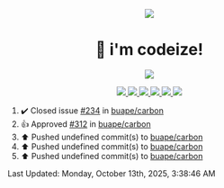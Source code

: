 <p align="center">
    <img src="https://avatars.githubusercontent.com/u/63158950?s=400&u=dd76c829ae30921e131dcbe7c830dc368e2d6e8a&v=4" />
</p>

<h1 align="center">
    👋 i'm codeize!
</h1>

<p align="center">
  <a href="https://skillicons.dev">
    <img align="center" src="https://skillicons.dev/icons?i=discord,bots,ts,nodejs,mysql,postgresql,react,nextjs,tailwindcss" />
  </a>
</p>

<p align="center">
  <a href="https://discord.com/users/668423998777982997">
    <img src="https://nocache.advaith.workers.dev?url=https://img.shields.io/endpoint?url=https://dev.discordprofiles.me/api/badge/status/668423998777982997?simple=true" />
    <img src="https://nocache.advaith.workers.dev?url=https://img.shields.io/endpoint?url=https://dev.discordprofiles.me/api/badge/vscode/668423998777982997" />
    <img src="https://nocache.advaith.workers.dev?url=https://img.shields.io/endpoint?url=https://dev.discordprofiles.me/api/badge/playing/668423998777982997" />
    <img src="https://nocache.advaith.workers.dev?url=https://img.shields.io/endpoint?url=https://dev.discordprofiles.me/api/badge/spotify/668423998777982997" />
    <img src="https://komarev.com/ghpvc/?username=codeize" />
    <img src="https://hits.link/hits?url=https%3A%2F%2Fgithub.com%2FCodeize" />
  </a>
</p>

<!--RECENT_ACTIVITY:start-->
1. ✔️ Closed issue [#234](https://github.com/buape/carbon/issues/234) in [buape/carbon](https://github.com/buape/carbon)<br>
2. 👍 Approved [#312](https://github.com/buape/carbon/pull/312#pullrequestreview-3327145106) in [buape/carbon](https://github.com/buape/carbon)<br>
3. ⬆️ Pushed undefined commit(s) to [buape/carbon](https://github.com/buape/carbon)<br>
4. ⬆️ Pushed undefined commit(s) to [buape/carbon](https://github.com/buape/carbon)<br>
5. ⬆️ Pushed undefined commit(s) to [buape/carbon](https://github.com/buape/carbon)<br>
<!--RECENT_ACTIVITY:end-->

<!--RECENT_ACTIVITY:last_update-->
Last Updated: Monday, October 13th, 2025, 3:38:46 AM
<!--RECENT_ACTIVITY:last_update_end-->
